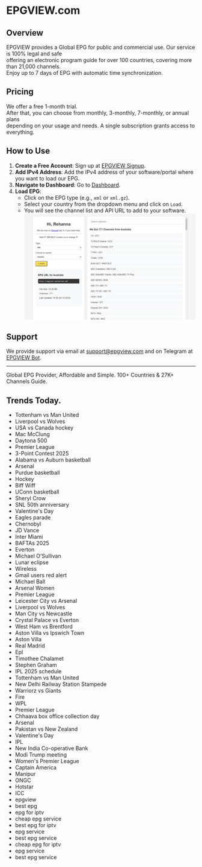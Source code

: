 # EPGVIEW.com



## Overview
EPGVIEW provides a Global EPG for public and commercial use. Our service is 100% legal and safe\
offering an electronic program guide for over 100 countries, covering more than 21,000 channels.\
Enjoy up to 7 days of EPG with automatic time synchronization.

## Pricing
We offer a free 1-month trial. \
After that, you can choose from monthly, 3-monthly, 7-monthly, or annual plans \
depending on your usage and needs. A single subscription grants access to everything.

## How to Use
1. **Create a Free Account**: Sign up at [EPGVIEW Signup](https://epgview.com/signup.php).
2. **Add IPv4 Address**: Add the IPv4 address of your software/portal where you want to load our EPG.
3. **Navigate to Dashboard**: Go to [Dashboard](https://epgview.com/dashboard.php).
4. **Load EPG**:
   - Click on the EPG type (e.g., `xml` or `xml.gz`).
   - Select your country from the dropdown menu and click on `Load`.
   - You will see the channel list and API URL to add to your software.
![EPGVIEW](img/dashboard.png)
## Support
We provide support via email at [support@epgview.com](mailto:support@epgview.com) and on Telegram at [EPGVIEW Bot](https://t.me/epgview_bot).

---

Global EPG Provider, Affordable and Simple. 100+ Countries & 27K+ Channels Guide.

## Trends Today.

- Tottenham vs Man United
- Liverpool vs Wolves
- USA vs Canada hockey
- Mac McClung
- Daytona 500
- Premier League
- 3-Point Contest 2025
- Alabama vs Auburn basketball
- Arsenal
- Purdue basketball
- Hockey
- Biff Wiff
- UConn basketball
- Sheryl Crow
- SNL 50th anniversary
- Valentine's Day
- Eagles parade
- Chernobyl
- JD Vance
- Inter Miami
- BAFTAs 2025
- Everton
- Michael O'Sullivan
- Lunar eclipse
- Wireless
- Gmail users red alert
- Michael Ball
- Arsenal Women
- Premier League
- Leicester City vs Arsenal
- Liverpool vs Wolves
- Man City vs Newcastle
- Crystal Palace vs Everton
- West Ham vs Brentford
- Aston Villa vs Ipswich Town
- Aston Villa
- Real Madrid
- Epl
- Timothee Chalamet
- Stephen Graham
- IPL 2025 schedule
- Tottenham vs Man United
- New Delhi Railway Station Stampede
- Warriorz vs Giants
- Fire
- WPL
- Premier League
- Chhaava box office collection day
- Arsenal
- Pakistan vs New Zealand
- Valentine's Day
- IPL
- New India Co-operative Bank
- Modi Trump meeting
- Women's Premier League
- Captain America
- Manipur
- ONGC
- Hotstar
- ICC
- epgview
- best epg
- epg for iptv
- cheap epg service
- best epg for iptv
- epg service
- best epg service
- cheap epg for iptv
- epg service
- best epg service
